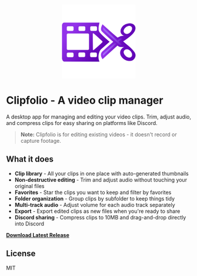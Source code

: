 <div align="center">
  <img src="public/ClipfolioLogo.svg" alt="Clipfolio Logo" width="200"/>
</div>

# Clipfolio - A video clip manager

A desktop app for managing and editing your video clips. Trim, adjust audio, and compress clips for easy sharing on platforms like Discord.

> **Note:** Clipfolio is for editing existing videos - it doesn't record or capture footage.

## What it does

- **Clip library** - All your clips in one place with auto-generated thumbnails
- **Non-destructive editing** - Trim and adjust audio without touching your original files
- **Favorites** - Star the clips you want to keep and filter by favorites
- **Folder organization** - Group clips by subfolder to keep things tidy
- **Multi-track audio** - Adjust volume for each audio track separately
- **Export** - Export edited clips as new files when you're ready to share
- **Discord sharing** - Compress clips to 10MB and drag-and-drop directly into Discord

**[Download Latest Release](https://github.com/Timbergh/clipfolio/releases/latest)**

## License

MIT
